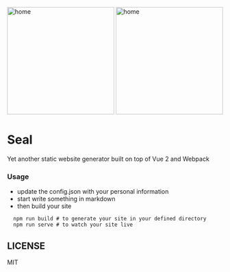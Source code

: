 <img src="https://raw.githubusercontent.com/metrue/Seal/master/screenshots/home.png" alt="home" style="width: 250px;"/>
<img src="https://raw.githubusercontent.com/metrue/Seal/master/screenshots/post.png" alt="home" style="width: 250px;"/>

# Seal

Yet another static website generator built on top of Vue 2 and Webpack

### Usage

* update the config.json with your personal information
* start write something in markdown
* then build your site

```
  npm run build # to generate your site in your defined directory
  npm run serve # to watch your site live
```

## LICENSE

MIT
